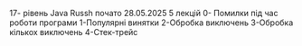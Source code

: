 17- рівень Java Russh почато 28.05.2025
5 лекцій
0- Помилки під час роботи програми
1-Популярні винятки
2-Обробка виключень
3-Обробка кількох виключень
4-Стек-трейс

